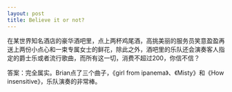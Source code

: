 ```yaml
---
layout: post
title: Believe it or not?
---
```




在某世界知名酒店的豪华酒吧里，点上两杯鸡尾酒，高挑美丽的服务员笑意盈盈再送上两份小点心和一束专属女士的鲜花，除此之外，酒吧里的乐队还会演奏客人指定的爵士乐或者流行歌曲，而所有这一切，消费不超过200，你信不信？

答案：完全属实。Brian点了三个曲子，《girl from ipanema》、《Misty》和《How insensitive》，乐队演奏的非常棒。
